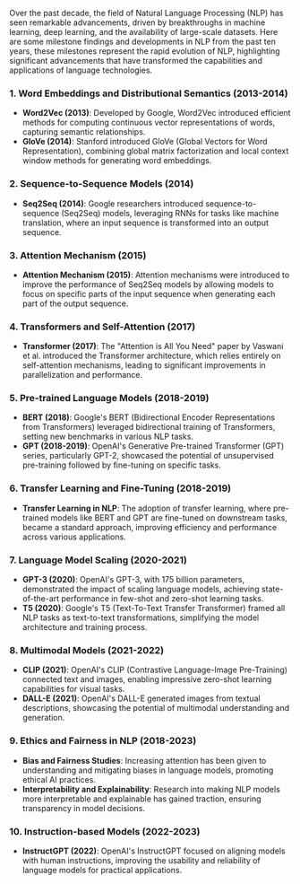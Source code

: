 Over the past decade, the field of Natural Language Processing (NLP) has seen remarkable advancements, driven by breakthroughs in machine learning, deep learning, and the availability of large-scale datasets. 
Here are some milestone findings and developments in NLP from the past ten years, these milestones represent the rapid evolution of NLP, highlighting significant advancements that have transformed the capabilities and applications of language technologies.

### 1. Word Embeddings and Distributional Semantics (2013-2014)
- **Word2Vec (2013)**: Developed by Google, Word2Vec introduced efficient methods for computing continuous vector representations of words, capturing semantic relationships.
- **GloVe (2014)**: Stanford introduced GloVe (Global Vectors for Word Representation), combining global matrix factorization and local context window methods for generating word embeddings.

### 2. Sequence-to-Sequence Models (2014)
- **Seq2Seq (2014)**: Google researchers introduced sequence-to-sequence (Seq2Seq) models, leveraging RNNs for tasks like machine translation, where an input sequence is transformed into an output sequence.

### 3. Attention Mechanism (2015)
- **Attention Mechanism (2015)**: Attention mechanisms were introduced to improve the performance of Seq2Seq models by allowing models to focus on specific parts of the input sequence when generating each part of the output sequence.

### 4. Transformers and Self-Attention (2017)
- **Transformer (2017)**: The "Attention is All You Need" paper by Vaswani et al. introduced the Transformer architecture, which relies entirely on self-attention mechanisms, leading to significant improvements in parallelization and performance.

### 5. Pre-trained Language Models (2018-2019)
- **BERT (2018)**: Google's BERT (Bidirectional Encoder Representations from Transformers) leveraged bidirectional training of Transformers, setting new benchmarks in various NLP tasks.
- **GPT (2018-2019)**: OpenAI's Generative Pre-trained Transformer (GPT) series, particularly GPT-2, showcased the potential of unsupervised pre-training followed by fine-tuning on specific tasks.

### 6. Transfer Learning and Fine-Tuning (2018-2019)
- **Transfer Learning in NLP**: The adoption of transfer learning, where pre-trained models like BERT and GPT are fine-tuned on downstream tasks, became a standard approach, improving efficiency and performance across various applications.

### 7. Language Model Scaling (2020-2021)
- **GPT-3 (2020)**: OpenAI's GPT-3, with 175 billion parameters, demonstrated the impact of scaling language models, achieving state-of-the-art performance in few-shot and zero-shot learning tasks.
- **T5 (2020)**: Google's T5 (Text-To-Text Transfer Transformer) framed all NLP tasks as text-to-text transformations, simplifying the model architecture and training process.

### 8. Multimodal Models (2021-2022)
- **CLIP (2021)**: OpenAI's CLIP (Contrastive Language-Image Pre-Training) connected text and images, enabling impressive zero-shot learning capabilities for visual tasks.
- **DALL-E (2021)**: OpenAI's DALL-E generated images from textual descriptions, showcasing the potential of multimodal understanding and generation.

### 9. Ethics and Fairness in NLP (2018-2023)
- **Bias and Fairness Studies**: Increasing attention has been given to understanding and mitigating biases in language models, promoting ethical AI practices.
- **Interpretability and Explainability**: Research into making NLP models more interpretable and explainable has gained traction, ensuring transparency in model decisions.

### 10. Instruction-based Models (2022-2023)
- **InstructGPT (2022)**: OpenAI's InstructGPT focused on aligning models with human instructions, improving the usability and reliability of language models for practical applications.
